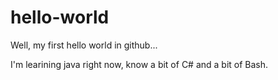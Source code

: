 # hello-world
Well, my first hello world in github...

I'm learining java right now, know a bit of C# and a bit of Bash.
